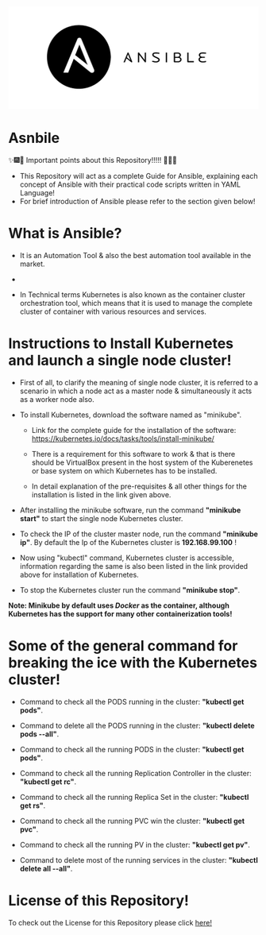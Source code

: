 ![Ansible](Images/ansible.png)

# Asnbile

:sparkles::fireworks::tada: Important points about this Repository!!!!! :tada::fireworks::sparkles:


- This Repository will act as a complete Guide for Ansible, explaining each concept of Ansible with their practical code scripts written in YAML Language!
- For brief introduction of Ansible please refer to the section given below!

# What is Ansible?

- It is an Automation Tool & also the best automation tool available in the market.

- 

- In Technical terms Kubernetes is also known as the container cluster orchestration tool, which means that it is used to manage the complete cluster of container with various resources and services.

# Instructions to Install Kubernetes and launch a single node cluster!
* First of all, to clarify the meaning of single node cluster, it is referred to a scenario in which a node act as a master node & simultaneously it acts as a worker node also.

* To install Kubernetes, download the software named as "minikube".
  * Link for the complete guide for the installation of the software: https://kubernetes.io/docs/tasks/tools/install-minikube/

  * There is a requirement for this software to work & that is there should be VirtualBox present in the host system of the Kuberenetes or base system on which Kubernetes has to be installed.
  * In detail explanation of the pre-requisites & all other things for the installation is listed in the link given above.

* After installing the minikube software, run the command **"minikube start"** to start the single node Kubernetes cluster.

* To check the IP of the cluster master node, run the command **"minikube ip"**. By default the Ip of the Kubernetes cluster is **192.168.99.100** !

* Now using "kubectl" command, Kubernetes cluster is accessible, information regarding the same is also been listed in the link provided above for installation of Kubernetes.

* To stop the Kubernetes cluster run the command **"minikube stop"**.

**Note: Minikube by default uses <i>Docker</i> as the container, although Kubernetes has the support for many other containerization tools!**


# Some of the general command for breaking the ice with the Kubernetes cluster!

* Command to check all the PODS running in the cluster: **"kubectl get pods"**.

* Command to delete all the PODS running in the cluster: **"kubectl delete pods --all"**.

* Command to check all the running PODS in the cluster: **"kubectl get pods"**.

* Command to check all the running Replication Controller in the cluster: **"kubectl get rc"**.

* Command to check all the running Replica Set in the cluster: **"kubectl get rs"**.

* Command to check all the running PVC win the cluster: **"kubectl get pvc"**.

* Command to check all the running PV in the cluster: **"kubectl get pv"**.

* Command to delete most of the running services in the cluster: **"kubectl delete all --all"**.


# License of this Repository!
To check out the License for this Repository please click [here!](https://github.com/HarshitDawar55/Kubernetes/blob/master/LICENSE)

